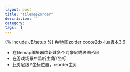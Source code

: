 ```yaml
---
layout: post
title: "tilemapZorder"
description: ""
category: 
tags: []
---
```

{% include JB/setup %}
##地图zorder
cocos2dx-lua版本3.6

  * 在tilemap编辑器中新建多个对象层或者图形层
  * 在游戏场景中监听主角Y坐标
  * 比对层级Y坐标位置，reorder主角
